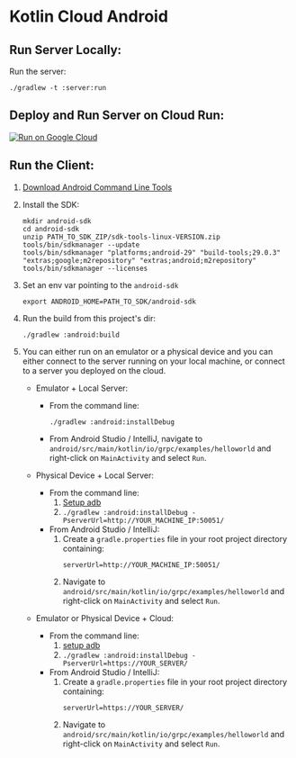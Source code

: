 # Kotlin Cloud Android

## Run Server Locally:

Run the server:
```
./gradlew -t :server:run
```

## Deploy and Run Server on Cloud Run:

[![Run on Google Cloud](https://deploy.cloud.run/button.png)](https://deploy.cloud.run/?cloudshell_context=cloudrun-gbp)

## Run the Client:

1. [Download Android Command Line Tools](https://developer.android.com/studio)

1. Install the SDK:
    ```
    mkdir android-sdk
    cd android-sdk
    unzip PATH_TO_SDK_ZIP/sdk-tools-linux-VERSION.zip
    tools/bin/sdkmanager --update
    tools/bin/sdkmanager "platforms;android-29" "build-tools;29.0.3" "extras;google;m2repository" "extras;android;m2repository"
    tools/bin/sdkmanager --licenses
    ```

1. Set an env var pointing to the `android-sdk`
    ```
    export ANDROID_HOME=PATH_TO_SDK/android-sdk
    ```

1. Run the build from this project's dir:
    ```
    ./gradlew :android:build
    ```

1. You can either run on an emulator or a physical device and you can either connect to the server running on your local machine, or connect to a server you deployed on the cloud.

    * Emulator + Local Server:
        * From the command line:
            ```
            ./gradlew :android:installDebug
            ```
        * From Android Studio / IntelliJ, navigate to `android/src/main/kotlin/io/grpc/examples/helloworld` and right-click on `MainActivity` and select `Run`.

    * Physical Device + Local Server:
        * From the command line:
            1. [Setup adb](https://developer.android.com/studio/run/device)
            1. `./gradlew :android:installDebug -PserverUrl=http://YOUR_MACHINE_IP:50051/`
        * From Android Studio / IntelliJ:
            1. Create a `gradle.properties` file in your root project directory containing:
                ```
                serverUrl=http://YOUR_MACHINE_IP:50051/
                ```
            1. Navigate to `android/src/main/kotlin/io/grpc/examples/helloworld` and right-click on `MainActivity` and select `Run`.

    * Emulator or Physical Device + Cloud:
        * From the command line:
            1. [setup adb](https://developer.android.com/studio/run/device)
            1. `./gradlew :android:installDebug -PserverUrl=https://YOUR_SERVER/`
        * From Android Studio / IntelliJ:
            1. Create a `gradle.properties` file in your root project directory containing:
                ```
                serverUrl=https://YOUR_SERVER/
                ```
            1. Navigate to `android/src/main/kotlin/io/grpc/examples/helloworld` and right-click on `MainActivity` and select `Run`.
